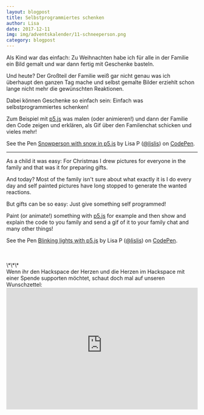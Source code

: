 ```yaml
---
layout: blogpost
title: Selbstprogrammiertes schenken
author: Lisa
date: 2017-12-11
img: img/adventskalender/11-schneeperson.png
category: blogpost
---
```




Als Kind war das einfach: Zu Weihnachten habe ich für alle in der Familie ein Bild gemalt und war dann fertig mit Geschenke basteln.

Und heute? Der Großteil der Familie weiß gar nicht genau was ich überhaupt den ganzen Tag mache und selbst gemalte Bilder erziehlt schon lange nicht mehr die gewünschten Reaktionen.

Dabei können Geschenke so einfach sein: Einfach was selbstprogrammiertes schenken!

Zum Beispiel mit [p5.js](https://p5js.org/) was malen (oder animieren!) und dann der Familie den Code zeigen und erklären, als Gif über den Familenchat schicken und vieles mehr!

<p data-height="484" data-theme-id="0" data-slug-hash="wPLPgj" data-default-tab="js,result" data-user="lislis" data-embed-version="2" data-pen-title="Snowperson with snow in p5.js" class="codepen">See the Pen <a href="https://codepen.io/lislis/pen/wPLPgj/">Snowperson with snow in p5.js</a> by Lisa P (<a href="https://codepen.io/lislis">@lislis</a>) on <a href="https://codepen.io">CodePen</a>.</p>
<script async src="https://production-assets.codepen.io/assets/embed/ei.js"></script>

---

As a child it was easy: For Christmas I drew pictures for everyone in the family and that was it for preparing gifts.

And today? Most of the family isn't sure about what exactly it is I do every day and self painted pictures have long stopped to generate the wanted reactions.

But gifts can be so easy: Just give something self programmed!

Paint (or animate!) something with [p5.js](https://p5js.org/) for example and then show and explain the code to you family and send a gif of it to your family chat and many other things!

<p data-height="478" data-theme-id="0" data-slug-hash="GOVNKb" data-default-tab="js,result" data-user="lislis" data-embed-version="2" data-pen-title="Blinking lights with p5.js" class="codepen">See the Pen <a href="https://codepen.io/lislis/pen/GOVNKb/">Blinking lights with p5.js</a> by Lisa P (<a href="https://codepen.io/lislis">@lislis</a>) on <a href="https://codepen.io">CodePen</a>.</p>
<script async src="https://production-assets.codepen.io/assets/embed/ei.js"></script>

<br>
<br>
\*\*\*
<br>
Wenn ihr den Hackspace der Herzen und die Herzen im Hackspace mit einer Spende supporten möchtet, schaut doch mal auf unseren Wunschzettel:
<iframe frameborder="0" marginheight="0" marginwidth="0" src="https://www.betterplace-widget.org/projects/58907?l=de" width="100%" height="320" style="border: 0; padding:0; margin:0;">Informieren und spenden: <a href='https://www.betterplace.org/de/projects/58907-merry-drucking-adventskalender-der-heart-of-code-e-v' target='_blank'>„Merry Drucking - Adventskalender der Heart of Code e.V.“</a> auf betterplace.org öffnen.</iframe>
<br>
